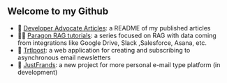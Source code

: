 ## Welcome to my Github
- 💁 [Developer Advocate Articles](https://github.com/jackmuva/developer-advocate-articles/blob/main/README.md): a README of my published articles
- 👨‍🏫 [Paragon RAG tutorials](https://github.com/useparagon/rag-tutorials): a series focused on RAG with data coming from integrations like Google Drive, Slack ,Salesforce, Asana, etc.
- 🐢 [Trtlpost](https://trtlpost.com): a web application for creating and subscribing to asynchronous email newsletters
- 💌 [JustFrands](https://github.com/jackmuva/justfrands): a new project for more personal e-mail type platform (in development)
  
